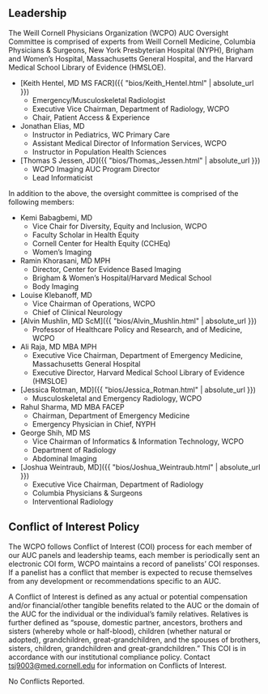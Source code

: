 ## Leadership

The Weill Cornell Physicians Organization (WCPO) AUC Oversight Committee is comprised of experts from Weill Cornell Medicine, Columbia
Physicians & Surgeons, New York Presbyterian Hospital (NYPH), Brigham and Women’s Hospital, Massachusetts General Hospital, and the Harvard
Medical School Library of Evidence (HMSLOE).

* [Keith Hentel, MD MS FACR]({{ "bios/Keith_Hentel.html" | absolute_url }})
  - Emergency/Musculoskeletal Radiologist
  - Executive Vice Chairman, Department of Radiology, WCPO
  - Chair, Patient Access & Experience
* Jonathan Elias, MD
  - Instructor in Pediatrics, WC Primary Care
  - Assistant Medical Director of Information Services, WCPO
  - Instructor in Population Health Sciences
* [Thomas S Jessen, JD]({{ "bios/Thomas_Jessen.html" | absolute_url }})
  - WCPO Imaging AUC Program Director
  - Lead Informaticist

In addition to the above, the oversight committee is comprised of the following members:

* Kemi Babagbemi, MD
  - Vice Chair for Diversity, Equity and Inclusion, WCPO
  - Faculty Scholar in Health Equity
  - Cornell Center for Health Equity (CCHEq)
  - Women’s Imaging
* Ramin Khorasani, MD MPH
  - Director, Center for Evidence Based Imaging
  - Brigham & Women’s Hospital/Harvard Medical School
  - Body Imaging
* Louise Klebanoff, MD
  - Vice Chairman of Operations, WCPO
  - Chief of Clinical Neurology
* [Alvin Mushlin, MD ScM]({{ "bios/Alvin_Mushlin.html" | absolute_url }})
  - Professor of Healthcare Policy and Research, and of Medicine, WCPO
* Ali Raja, MD MBA MPH
  - Executive Vice Chairman, Department of Emergency Medicine, Massachusetts General Hospital
  - Executive Director, Harvard Medical School Library of Evidence (HMSLOE)
* [Jessica Rotman, MD]({{ "bios/Jessica_Rotman.html" | absolute_url }})
  - Musculoskeletal and Emergency Radiology, WCPO
* Rahul Sharma, MD MBA FACEP
  - Chairman, Department of Emergency Medicine
  - Emergency Physician in Chief, NYPH
* George Shih, MD MS
  - Vice Chairman of Informatics & Information Technology, WCPO
  - Department of Radiology
  - Abdominal Imaging
* [Joshua Weintraub, MD]({{ "bios/Joshua_Weintraub.html" | absolute_url }})
  - Executive Vice Chairman, Department of Radiology
  - Columbia Physicians & Surgeons
  - Interventional Radiology


## Conflict of Interest Policy

The WCPO follows Conflict of Interest (COI) process for each member of our AUC panels and leadership teams, each member is periodically sent an electronic COI form, WCPO maintains a record of panelists’ COI responses. If a panelist has a conflict that member is expected to recuse themselves from any development or recommendations specific to an AUC.

A Conflict of Interest is defined as any actual or potential compensation and/or financial/other tangible benefits related to the AUC or the domain of the AUC for the individual or the individual’s family relatives. Relatives is further defined as “spouse, domestic partner, ancestors, brothers and sisters (whereby whole or half-blood), children (whether natural or adopted), grandchildren, great-grandchildren, and the spouses of brothers, sisters, children, grandchildren and great-grandchildren.” This COI is in accordance with our institutional compliance policy. Contact [tsj9003@med.cornell.edu](mailto:tsj9003@med.cornell.edu) for information on Conflicts of Interest.

No Conflicts Reported.

<script type='text/javascript'>
var links = document.links;

for (var i = 0; i < links.length; i++) {
  if (links[i].hostname != window.location.hostname) {
    links[i].target = '_blank';
  }
}
</script>

